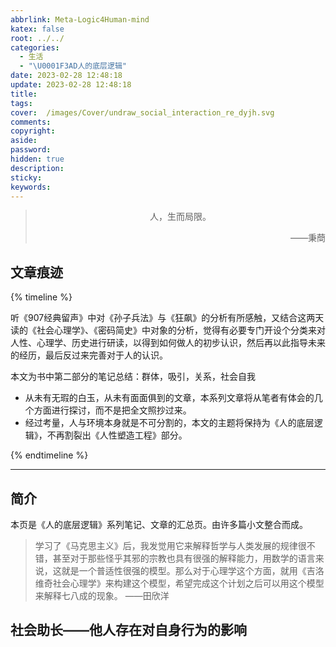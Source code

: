 ```yaml
---
abbrlink: Meta-Logic4Human-mind
katex: false
root: ../../
categories:
  - 生活
  - "\U0001F3AD人的底层逻辑"
date: 2023-02-28 12:48:18
update: 2023-02-28 12:48:18
title:
tags:
cover:  /images/Cover/undraw_social_interaction_re_dyjh.svg
comments:
copyright:
aside:
password:
hidden: true
description:
sticky:
keywords:
---
```


> <center>人，生而局限。</center>
> <p align="right">——秉蕳</p>
## 文章痕迹
{% timeline %}
<!-- timeline 2023-02-28-->
听《907经典留声》中对《孙子兵法》与《狂飙》的分析有所感触，又结合这两天读的《社会心理学》、《密码简史》中对象的分析，觉得有必要专门开设个分类来对人性、心理学、历史进行研读，以得到如何做人的初步认识，然后再以此指导未来的经历，最后反过来完善对于人的认识。
<!-- endtimeline -->
<!-- timeline 2023-03-05-->
本文为书中第二部分的笔记总结：群体，吸引，关系，社会自我
<!-- endtimeline -->
<!-- timeline 2023-03-05-->
* 从未有无瑕的白玉，从未有面面俱到的文章，本系列文章将从笔者有体会的几个方面进行探讨，而不是把全文照抄过来。
* 经过考量，人与环境本身就是不可分割的，本文的主题将保持为《人的底层逻辑》，不再割裂出《人性塑造工程》部分。
<!-- endtimeline -->
{% endtimeline %}

-----

## 简介
本页是《人的底层逻辑》系列笔记、文章的汇总页。由许多篇小文整合而成。
> 学习了《马克思主义》后，我发觉用它来解释哲学与人类发展的规律很不错，甚至对于那些怪乎其邪的宗教也具有很强的解释能力，用数学的语言来说，这就是一个普适性很强的模型。那么对于心理学这个方面，就用《吉洛维奇社会心理学》来构建这个模型，希望完成这个计划之后可以用这个模型来解释七八成的现象。
> ——田欣洋

## 社会助长——他人存在对自身行为的影响


